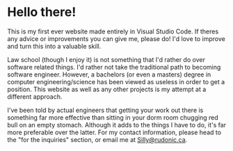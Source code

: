 # Hello there!

This is my first ever website made entirely in Visual Studio Code. If theres any advice or improvements you can give me, please do! I'd love to improve and turn this into a valuable skill. 

Law school (though I enjoy it) is not something that I'd rather do over software related things. I'd rather not take the traditional path to becoming software engineer. However, a bachelors (or even a masters) degree in computer engineering/science has been viewed as useless in order to get a position. This website as well as any other projects is my attempt at a different approach.  

I've been told by actual engineers that getting your work out there is something far more effective than sitting in your dorm room chugging red bull on an empty stomach. Although it adds to the things I have to do, it's far more preferable over the latter. For my contact information, please head to the "for the inquiries" section, or email me at Silly@rudonic.ca.
